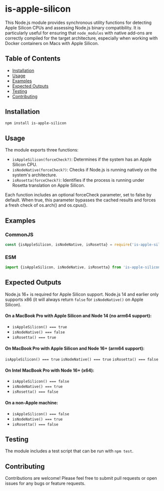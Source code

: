 # is-apple-silicon

This Node.js module provides synchronous utility functions for detecting Apple Silicon CPUs and assessing Node.js binary
compatibility. It is particularly useful for ensuring that `node_modules` with native add-ons are correctly compiled for
the target architecture, especially when working with Docker containers on Macs with Apple Silicon.

## Table of Contents

- [Installation](#installation)
- [Usage](#usage)
- [Examples](#examples)
- [Expected Outputs](#expected-outputs)
- [Testing](#testing)
- [Contributing](#contributing)

## Installation

```bash
npm install is-apple-silicon
```

## Usage

The module exports three functions:

- `isAppleSilicon(forceCheck?)`: Determines if the system has an Apple Silicon CPU.
- `isNodeNative(forceCheck?)`: Checks if Node.js is running natively on the system's architecture.
- `isRosetta(forceCheck?)`: Identifies if the process is running under Rosetta translation on Apple Silicon.

Each function includes an optional forceCheck parameter, set to false by default. When true, this parameter bypasses the cached results and forces a fresh check of os.arch() and os.cpus().

## Examples

### CommonJS

```javascript
const {isAppleSilicon, isNodeNative, isRosetta} = require('is-apple-silicon');
```

### ESM

```javascript
import {isAppleSilicon, isNodeNative, isRosetta} from 'is-apple-silicon';
```

## Expected Outputs

Node.js 16+ is required for Apple Silicon support. Node.js 14 and earlier only supports x86 (it will always
return `false` for `isNodeNative()` on Apple Silicon).

#### On a MacBook Pro with Apple Silicon and Node 14 (no arm64 support):

- `isAppleSilicon() === true`
- `isNodeNative() === false`
- `isRosetta() === true`

#### On MacBook Pro with Apple Silicon and Node 16+ (arm64 support):

`isAppleSilicon() === true`
`isNodeNative() === true`
`isRosetta() === false`

#### On Intel MacBook Pro with Node 16+ (x64):

- `isAppleSilicon() === false`
- `isNodeNative() === true`
- `isRosetta() === false`

#### On a non-Apple machine:

- `isAppleSilicon() === false`
- `isNodeNative() === true`
- `isRosetta() === false`

## Testing

The module includes a test script that can be run with `npm test`.

## Contributing

Contributions are welcome! Please feel free to submit pull requests or open issues for any bugs or feature requests.
